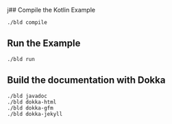 j## Compile the Kotlin Example

```console
./bld compile
```

## Run the Example

```console
./bld run
```

## Build the documentation with Dokka

```console
./bld javadoc
./bld dokka-html
./bld dokka-gfm
./bld dokka-jekyll
```
